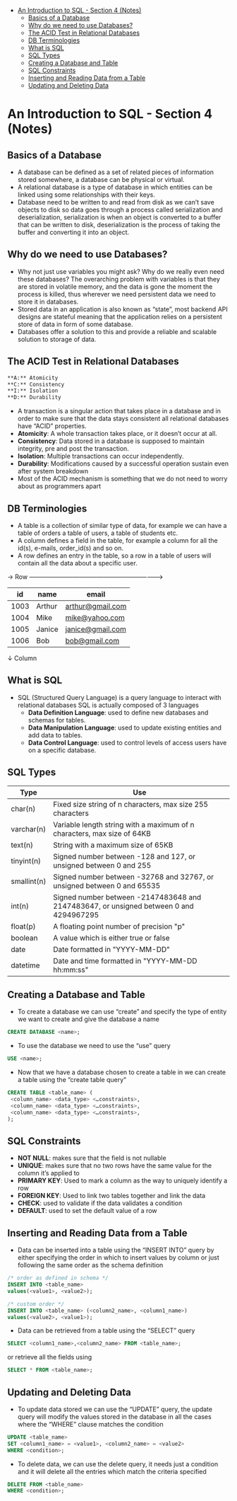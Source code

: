 - [An Introduction to SQL - Section 4 (Notes)](#an-introduction-to-sql---section-4-notes)
  - [Basics of a Database](#basics-of-a-database)
  - [Why do we need to use Databases?](#why-do-we-need-to-use-databases)
  - [The ACID Test in Relational Databases](#the-acid-test-in-relational-databases)
  - [DB Terminologies](#db-terminologies)
  - [What is SQL](#what-is-sql)
  - [SQL Types](#sql-types)
  - [Creating a Database and Table](#creating-a-database-and-table)
  - [SQL Constraints](#sql-constraints)
  - [Inserting and Reading Data from a Table](#inserting-and-reading-data-from-a-table)
  - [Updating and Deleting Data](#updating-and-deleting-data)

# An Introduction to SQL - Section 4 (Notes)

## Basics of a Database

- A database can be defined as a set of related pieces of information stored somewhere, a database can be physical or virtual.
- A relational database is a type of database in which entities can be linked using some relationships with their keys.
- Database need to be written to and read from disk as we can’t save objects to disk so data goes through a process called serialization and deserialization, serialization is when an object is converted to a buffer that can be written to disk, deserialization is the process of taking the buffer and converting it into an object.

## Why do we need to use Databases?

- Why not just use variables you might ask? Why do we really even need these databases? The overarching problem with variables is that they are stored in volatile memory, and the data is gone the moment the process is killed, thus wherever we need persistent data we need to store it in databases.
- Stored data in an application is also known as “state”, most backend API designs are stateful meaning that the application relies on a persistent store of data in form of some database.
- Databases offer a solution to this and provide a reliable and scalable solution to storage of data.

## The ACID Test in Relational Databases

```markdown
**A:** Atomicity
**C:** Consistency
**I:** Isolation
**D:** Durability
```

- A transaction is a singular action that takes place in a database and in order to make sure that the data stays consistent all relational databases have “ACID” properties.
- **Atomicity**: A whole transaction takes place, or it doesn’t occur at all.
- **Consistency**: Data stored in a database is supposed to maintain integrity, pre and post the transaction.
- **Isolation**: Multiple transactions can occur independently.
- **Durability**: Modifications caused by a successful operation sustain even after system breakdown
- Most of the ACID mechanism is something that we do not need to worry about as programmers apart

## DB Terminologies

- A table is a collection of similar type of data, for example we can have a table of orders a table of users, a table of students etc.
- A column defines a field in the table, for example a column for all the id(s), e-mails, order_id(s) and so on.
- A row defines an entry in the table, so a row in a table of users will contain all the data about a specific user.

→ Row ——————————————————————>

| id   | name   | email            |
| ---- | ------ | ---------------- |
| 1003 | Arthur | arthur@gmail.com |
| 1004 | Mike   | mike@yahoo.com   |
| 1005 | Janice | janice@gmail.com |
| 1006 | Bob    | bob@gmail.com    |

↓ Column

## What is SQL

- SQL (Structured Query Language) is a query language to interact with relational databases SQL is actually composed of 3 languages
  - **Data Definition Language**: used to define new databases and schemas for tables.
  - **Data Manipulation Language**: used to update existing entities and add data to tables.
  - **Data Control Language**: used to control levels of access users have on a specific database.

## SQL Types

| Type        | Use                                                                                    |
| ----------- | -------------------------------------------------------------------------------------- |
| char(n)     | Fixed size string of n characters, max size 255 characters                             |
| varchar(n)  | Variable length string with a maximum of n characters, max size of 64KB                |
| text(n)     | String with a maximum size of 65KB                                                     |
| tinyint(n)  | Signed number between -128 and 127, or unsigned between 0 and 255                      |
| smallint(n) | Signed number between -32768 and 32767, or unsigned between 0 and 65535                |
| int(n)      | Signed number between -2147483648 and 2147483647, or unsigned between 0 and 4294967295 |
| float(p)    | A floating point number of precision "p"                                               |
| boolean     | A value which is either true or false                                                  |
| date        | Date formatted in "YYYY-MM-DD"                                                         |
| datetime    | Date and time formatted in "YYYY-MM-DD hh:mm:ss"                                       |

## Creating a Database and Table

- To create a database we can use “create” and specify the type of entity we want to create and give the database a name

```sql
CREATE DATABASE <name>;
```

- To use the database we need to use the “use” query

```sql
USE <name>;
```

- Now that we have a database chosen to create a table in we can create a table using the “create table query"

```sql
CREATE TABLE <table_name> (
 <column_name> <data_type> <…constraints>,
 <column_name> <data_type> <…constraints>,
 <column_name> <data_type> <…constraints>,
);
```

## SQL Constraints

- **NOT NULL**: makes sure that the field is not nullable
- **UNIQUE**: makes sure that no two rows have the same value for the column it’s applied to
- **PRIMARY KEY**: Used to mark a column as the way to uniquely identify a row
- **FOREIGN KEY**: Used to link two tables together and link the data
- **CHECK**: used to validate if the data validates a condition
- **DEFAULT**: used to set the default value of a row

## Inserting and Reading Data from a Table

- Data can be inserted into a table using the “INSERT INTO” query by either specifying the order in which to insert values by column or just following the same order as the schema definition

```sql
/* order as defined in schema */
INSERT INTO <table_name>
values(<value1>, <value2>);

/* custom order */
INSERT INTO <table_name> (<column2_name>, <column1_name>)
values(<value2>, <value1>);
```

- Data can be retrieved from a table using the “SELECT” query

```sql
SELECT <column1_name>,<column2_name> FROM <table_name>;
```

or retrieve all the fields using

```sql
SELECT * FROM <table_name>;
```

## Updating and Deleting Data

- To update data stored we can use the “UPDATE” query, the update query will modify the values stored in the database in all the cases where the “WHERE” clause matches the condition

```sql
UPDATE <table_name>
SET <column1_name> = <value1>, <column2_name> = <value2>
WHERE <condition>;
```

- To delete data, we can use the delete query, it needs just a condition and it will delete all the entries which match the criteria specified

```sql
DELETE FROM <table_name>
WHERE <condition>;
```
